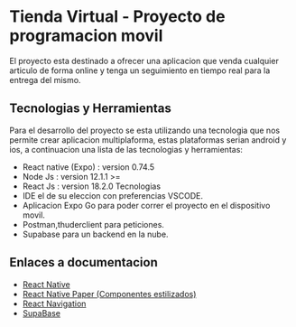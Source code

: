 # Tienda Virtual - Proyecto de programacion movil
El proyecto esta destinado a ofrecer  una aplicacion que venda cualquier articulo de forma online y tenga un seguimiento en tiempo real para la entrega del mismo.
## Tecnologias y Herramientas
Para el desarrollo del proyecto se esta utilizando una tecnologia que nos permite crear aplicacion multiplaforma, estas plataformas serian android y ios, a continuacion una lista de las tecnologias y herramientas:
- React native (Expo) : version 0.74.5
- Node Js : version 12.1.1 >=
- React Js : version 18.2.0
Tecnologias
- IDE el de su eleccion con preferencias VSCODE.
- Aplicacion Expo Go para poder correr el proyecto en el dispositivo movil.
- Postman,thuderclient para peticiones.
- Supabase para un backend en la nube.
## Enlaces a documentacion
 - [React Native](https://reactnative.dev/)
 - [React Native Paper (Componentes estilizados)](https://callstack.github.io/react-native-paper/)
 - [React Navigation](https://reactnavigation.org/docs/getting-started)
 - [SupaBase ](https://supabase.com/docs)

